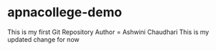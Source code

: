 # apnacollege-demo
This is my first Git Repository
Author = Ashwini Chaudhari
This is my updated change for now
